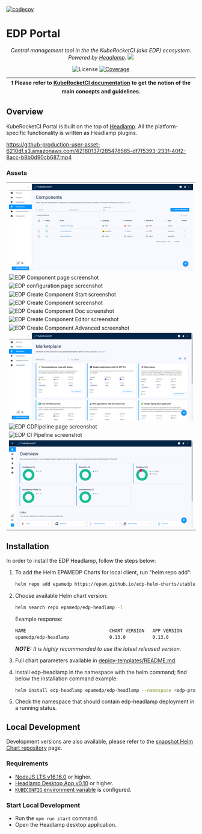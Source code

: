 [![codecov](https://codecov.io/gh/epam/edp-headlamp/branch/master/graph/badge.svg?token=14I4A446VF)](https://codecov.io/gh/epam/edp-headlamp)

# EDP Portal

<p align="center">
    <em>Central management tool in the the KubeRocketCI (aka EDP) ecosystem. Powered by <a href="https://github.com/kinvolk/headlamp">Headlamp</a>.</em>
    <a href="https://github.com/kinvolk/headlamp"><img width=384 src="docs/headlamp_light.svg"></a>
</p>
<p align="center">
    <img alt="License" src="https://img.shields.io/github/license/epam/edp-headlamp">
    <a href="https://codecov.io/gh/epam/edp-headlamp"><img alt="Coverage" src="https://codecov.io/gh/epam/edp-headlamp/branch/master/graph/badge.svg?token=14I4A446VF"></a>
</p>

| :heavy_exclamation_mark: Please refer to [KubeRocketCI documentation](https://docs.kuberocketci.io) to get the notion of the main concepts and guidelines. |
| --- |

## Overview

KubeRocketCI Portal is  built on the top of [Headlamp](https://github.com/headlamp-k8s/headlamp). All the platform-specific functionality is written as Headlamp plugins.

https://github-production-user-asset-6210df.s3.amazonaws.com/42180137/285478565-df7f5393-233f-40f2-8acc-b8b0d90cb687.mp4

### Assets

<table>
    <tr>
        <td>
            <img alt="EDP Components page screenshot" src="docs/assets/components.png">
        </td>
    </tr>
    <tr>
        <td>
            <img alt="EDP Component page screenshot" src="docs/assets/component.png">
        </td>
    </tr>
    <tr>
        <td>
            <img alt="EDP configuration page screenshot" src="docs/assets/configuration.png">
        </td>
    </tr>
    <tr>
        <td>
            <img alt="EDP Create Component Start screenshot" src="docs/assets/create_component_start.png">
        </td>
    </tr>
    <tr>
        <td>
            <img alt="EDP Create Component screenshot" src="docs/assets/create_component.png">
        </td>
    </tr>
    <tr>
        <td>
            <img alt="EDP Create Component Doc screenshot" src="docs/assets/create_component_doc.png">
        </td>
    </tr>
    <tr>
        <td>
            <img alt="EDP Create Component Editor screenshot" src="docs/assets/create_component_editor.png">
        </td>
    </tr>
    <tr>
        <td>
            <img alt="EDP Create Component Advanced screenshot" src="docs/assets/create_component_advanced.png">
        </td>
    </tr>
   <tr>
        <td>
            <img alt="EDP CDPipeline page screenshot" src="docs/assets/marketplace.png">
        </td>
    </tr>
   <tr>
        <td>
            <img alt="EDP CDPipeline page screenshot" src="docs/assets/cdpipeline.png">
        </td>
    </tr>
   <tr>
        <td>
            <img alt="EDP CI Pipeline screenshot" src="docs/assets/pipelineview.png">
        </td>
    </tr>
    <tr>
        <td>
            <img alt="EDP overview page screenshot" src="docs/assets/overview.png">
        </td>
    </tr>
</table>

## Installation

In order to install the EDP Headlamp, follow the steps below:

1. To add the Helm EPAMEDP Charts for local client, run "helm repo add":

     ```bash
     helm repo add epamedp https://epam.github.io/edp-helm-charts/stable
     ```

2. Choose available Helm chart version:

     ```bash
     helm search repo epamedp/edp-headlamp -l
     ```

   Example response:

     ```bash
     NAME                	            CHART VERSION	APP VERSION	    DESCRIPTION
     epamedp/edp-headlamp	            0.13.0        	0.13.0      	A Helm chart for EDP Headlamp
     ```

    _**NOTE:** It is highly recommended to use the latest released version._

3. Full chart parameters available in [deploy-templates/README.md](deploy-templates/README.md).

4. Install edp-headlamp in the <edp-project> namespace with the helm command; find below the installation command example:

    ```bash
    helm install edp-headlamp epamedp/edp-headlamp --namespace <edp-project> --version <chart_version> --set name=edp-headlamp --set global.platform=<platform_type>
    ```

5. Check the <edp-project> namespace that should contain edp-headlamp deployment in a running status.

## Local Development

Development versions are also available, please refer to the [snapshot Helm Chart repository](https://epam.github.io/edp-helm-charts/snapshot/) page.

### Requirements

* [NodeJS LTS v16.16.0](https://nodejs.org) or higher.
* [Headlamp Desktop App v0.10](https://kinvolk.github.io/headlamp/docs/latest/installation/desktop) or higher.
* [`KUBECONFIG` environment variable](https://kubernetes.io/docs/concepts/configuration/organize-cluster-access-kubeconfig) is configured.

### Start Local Development

* Run the `npm run start` command.
* Open the Headlamp desktop application.
